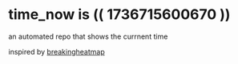 # time_now is (( 1736715600670 ))

an automated repo that shows the currnent time

inspired by [breakingheatmap](https://github.com/breakingheatmap/breakingheatmap)